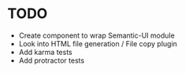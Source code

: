 # TODO
 + Create component to wrap Semantic-UI module
 + Look into HTML file generation / File copy plugin
 + Add karma tests
 + Add protractor tests
